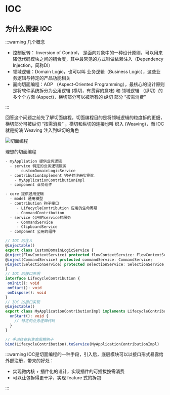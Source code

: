 # IOC

## 为什么需要 IOC

:::warning 几个概念

* 控制反转： Inversion of Control， 是面向对象中的一种设计原则，可以用来降低代码模块之间的耦合度，其中最常见的方式叫做依赖注入（Dependency Injection，简称DI）
* 领域逻辑：Domain Logic，也可以叫 业务逻辑（Business Logic），这些业务逻辑与特定的产品功能相关
* 面向切面编程：AOP （Aspect-Oriented Programming），最核心的设计原则是将软件系统拆分为公用逻辑 (横切，有贯穿的意味) 和 领域逻辑 （纵切）的多个个方面 (Aspect)，横切部分可以被所有的 纵切 部分 “按需消费”

:::

回答这个问题之前先了解切面编程，切面编程目的是将领域逻辑的粒度拆的更细，横切部分可被纵切 “按需消费” ，横切和纵切的连接也叫 织入 (Weaving)，而 IOC 就是扮演 Weaving 注入到纵切的角色

![切面编程](@/public/weaving.png)

理想的切面编程

```ts
- myAppliation 提供业务逻辑
  - service 特定的业务逻辑服务
     - customDomainLogicService
  - contributionImplement 钩子的注册实例化
    - MyApplicationContributionImpl
  - component 业务组件

- core 提供通用逻辑
  - model 通用模型
  - contribution 钩子接口
     - LifecycleContribution 应用的生命周期
     - CommandContribution
  - service 公用的service的服务
     - CommandService
     - ClipboardService
  - component 公用的组件
```

```ts
// IOC 的注入
@injectable()
export class CustomDomainLogicService {
@inject(FlowContextService) protected flowContextService: FlowContextService;
@inject(CommandService) protected commandService: CommandService;
@inject(SelectionService) protected selectionService: SelectionService;
}
// IOC 的接口声明
interface LifecycleContribution {
 onInit(): void
 onStart(): void
 onDispose(): void
}
// IOC 的接口实现
@injectable()
export class MyApplicationContributionImpl implements LifecycleContribution {
  onStart(): void {
    // 特定的业务逻辑代码
  }
}

// 手动挂在到生命周期钩子
bind(LifecycleContribution).toService(MyApplicationContributionImpl)
```

:::warning IOC是切面编程的一种手段，引入后，底层模块可以以接口形式暴露给外部注册，带来的好处：

* 实现微内核 + 插件化的设计，实现插件的可插拔按需消费
* 可以让包拆得更干净，实现 feature 式的拆包

:::
